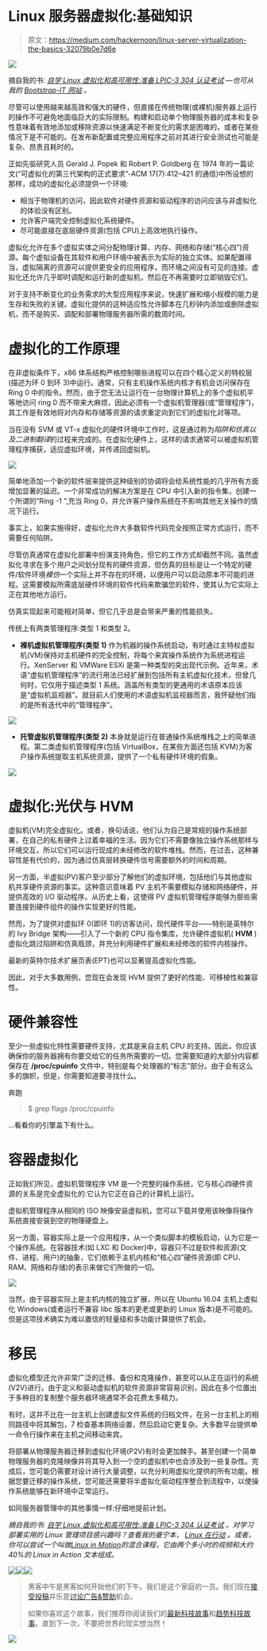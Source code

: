 # Linux 服务器虚拟化:基础知识

> 原文：<https://medium.com/hackernoon/linux-server-virtualization-the-basics-32079b0e7d6e>

![](img/f846b4e395eb970ae2538c46173f850b.png)

摘自我的书: [*自学 Linux 虚拟化和高可用性:准备 LPIC-3 304 认证考试*](https://www.amazon.com/gp/product/B06XTZ4YWQ/ref=as_li_tl?ie=UTF8&camp=1789&creative=9325&creativeASIN=B06XTZ4YWQ&linkCode=as2&tag=projemun-20&linkId=fa7577d96ed91ffe111b08665bcb53f9) *—也可从我的* [*Bootstrap-IT 网站*](https://bootstrap-it.com/) *。*

尽管可以使用越来越高效和强大的硬件，但直接在传统物理(或裸机)服务器上运行的操作不可避免地面临巨大的实际限制。构建和启动单个物理服务器的成本和复杂性意味着有效地添加或移除资源以快速满足不断变化的需求是困难的，或者在某些情况下是不可能的。在发布新配置或完整应用程序之前对其进行安全测试也可能是复杂、昂贵且耗时的。

正如先驱研究人员 Gerald J. Popek 和 Robert P. Goldberg 在 1974 年的一篇论文(“可虚拟化的第三代架构的正式要求”-ACM 17(7):412–421 的通信)中所设想的那样，成功的虚拟化必须提供一个环境:

*   相当于物理机的访问，因此软件对硬件资源和驱动程序的访问应该与非虚拟化的体验没有区别。
*   允许客户端完全控制虚拟化系统硬件。
*   尽可能直接在底层硬件资源(包括 CPU)上高效地执行操作。

虚拟化允许在多个虚拟实体之间分配物理计算、内存、网络和存储(“核心四”)资源。每个虚拟设备在其软件和用户环境中被表示为实际的独立实体。如果配置得当，虚拟隔离的资源可以提供更安全的应用程序，而环境之间没有可见的连接。虚拟化还允许几乎即时调配和运行新的虚拟机，然后在不再需要时立即销毁它们。

对于支持不断变化的业务需求的大型应用程序来说，快速扩展和缩小规模的能力是生存和失败的关键。虚拟化提供的这种适应性允许脚本在几秒钟内添加或删除虚拟机，而不是购买、调配和部署物理服务器所需的数周时间。

# 虚拟化的工作原理

在非虚拟条件下，x86 体系结构严格控制哪些进程可以在四个精心定义的特权层(描述为环 0 到环 3)中运行。通常，只有主机操作系统内核才有机会访问保存在 Ring 0 中的指令。然而，由于您无法让运行在一台物理计算机上的多个虚拟机平等地访问 ring 0 而不带来大麻烦，因此必须有一个虚拟机管理器(或“管理程序”)，其工作是有效地将对内存和存储等资源的请求重定向到它们的虚拟化对等项。

当在没有 SVM 或 VT-x 虚拟化的硬件环境中工作时，这是通过称为*陷阱和仿真以及二进制翻译*的过程来完成的。在虚拟化硬件上，这样的请求通常可以被虚拟机管理程序捕获，适应虚拟环境，并传递回虚拟机。

![](img/62b217844932c88ccdc75281ccecdc74.png)

简单地添加一个新的软件层来提供这种级别的协调将会给系统性能的几乎所有方面增加显著的延迟。一个非常成功的解决方案是在 CPU 中引入新的指令集，创建一个所谓的“Ring -1 ”,充当 Ring 0，并允许客户操作系统在不影响其他无关操作的情况下运行。

事实上，如果实施得好，虚拟化允许大多数软件代码完全按照正常方式运行，而不需要任何陷阱。

尽管仿真通常在虚拟化部署中扮演支持角色，但它的工作方式却截然不同。虽然虚拟化寻求在多个用户之间划分现有的硬件资源，但仿真的目标是让一个特定的硬件/软件环境*模仿*一个实际上并不存在的环境，以便用户可以启动原本不可能的进程。这需要模拟所需底层硬件环境的软件代码来欺骗您的软件，使其认为它实际上正在其他地方运行。

仿真实现起来可能相对简单，但它几乎总是会带来严重的性能损失。

传统上有两类管理程序:类型 1 和类型 2。

*   **裸机虚拟机管理程序(类型 1)** 作为机器的操作系统启动，有时通过主特权虚拟机(VM)保持对主机硬件的完全控制，将每个来宾操作系统作为系统进程运行。XenServer 和 VMWare ESXi 是第一种类型的突出现代示例。近年来，术语“虚拟机管理程序”的流行用法已经扩展到包括所有主机虚拟化技术，但曾几何时，它仅用于描述类型 1 系统。涵盖所有类型的更通用的术语原本应该是“虚拟机监视器”。就目前人们使用的术语虚拟机监视器而言，我怀疑他们指的是所有迭代中的“管理程序”。

![](img/46f71f435f40f0db4f8709c30907ea63.png)

*   **托管虚拟机管理程序(类型 2)** 本身就是运行在普通操作系统堆栈之上的简单进程。第二类虚拟机管理程序(包括 VirtualBox，在某些方面还包括 KVM)为客户操作系统提取主机系统资源，提供了一个私有硬件环境的假象。

![](img/6539a32383a6ef9615ffbac49fad4d71.png)

# 虚拟化:光伏与 HVM

虚拟机(VM)完全虚拟化。或者，换句话说，他们认为自己是常规的操作系统部署，在自己的私有硬件上过着幸福的生活。因为它们不需要像独立操作系统那样与环境交互，所以它们可以运行现成的未经修改的软件堆栈。然而，在过去，这种兼容性是有代价的，因为通过仿真层转换硬件信号需要额外的时间和周期。

另一方面，半虚拟(PV)客户至少部分了解他们的虚拟环境，包括他们与其他虚拟机共享硬件资源的事实。这种意识意味着 PV 主机不需要模拟存储和网络硬件，并提供高效的 I/O 驱动程序。从历史上看，这使得 PV 虚拟机管理程序能够为那些需要连接到硬件组件的操作实现更好的性能。

然而，为了提供对虚拟环 0(即环 1)的访客访问，现代硬件平台——特别是英特尔的 Ivy Bridge 架构——引入了一个新的 CPU 指令集库，允许硬件虚拟机( **HVM** )虚拟化跳过陷阱和仿真瓶颈，并充分利用硬件扩展和未经修改的软件内核操作。

最新的英特尔技术扩展页表(EPT)也可以显著提高虚拟化性能。

因此，对于大多数用例，您现在会发现 HVM 提供了更好的性能、可移植性和兼容性。

# 硬件兼容性

至少一些虚拟化特性需要硬件支持，尤其是来自主机 CPU 的支持。因此，你应该确保你的服务器拥有你要交给它的任务所需要的一切。您需要知道的大部分内容都保存在 **/proc/cpuinfo** 文件中，特别是每个处理器的“标志”部分。由于会有这么多的旗帜，但是，你需要知道要寻找什么。

奔跑

> $ grep flags /proc/cpuinfo

…看看你的引擎盖下有什么。

# 容器虚拟化

正如我们所见，虚拟机管理程序 VM 是一个完整的操作系统，它与核心四硬件资源的关系是完全虚拟化的:它认为它正在自己的计算机上运行。

虚拟机管理程序从相同的 ISO 映像安装虚拟机，您可以下载并使用该映像将操作系统直接安装到空的物理硬盘上。

另一方面，容器实际上是一个应用程序，从一个类似脚本的模板启动，认为它是一个操作系统。在容器技术(如 LXC 和 Docker)中，容器只不过是软件和资源(文件、进程、用户)的抽象，它们依赖于主机内核和“核心四”硬件资源(即 CPU、RAM、网络和存储)的表示来做它们所做的一切。

![](img/fcbeab43e31600849789cd75407566b3.png)

当然，由于容器实际上是主机内核的独立扩展，所以在 Ubuntu 16.04 主机上虚拟化 Windows(或者运行不兼容 libc 版本的更老或更新的 Linux 版本)是不可能的。但是这项技术确实为难以置信的轻量级和多功能计算提供了机会。

# 移民

虚拟化模型还允许非常广泛的迁移、备份和克隆操作，甚至可以从正在运行的系统(V2V)进行。由于定义和驱动虚拟机的软件资源非常容易识别，因此在多个位置出于多种目的复制整个服务器环境通常不会花费太多精力。

有时，这并不比在一台主机上创建虚拟文件系统的归档文件，在另一台主机上的相同路径中将其解包，7 检查基本网络设置，然后启动它更复杂。大多数平台提供单一命令行操作来在主机之间移动来宾。

将部署从物理服务器迁移到虚拟化环境(P2V)有时会更加棘手。甚至创建一个简单物理服务器的克隆映像并将其导入到一个空的虚拟机中也会涉及到一些复杂性。完成后，您可能仍需要对设计进行大量调整，以充分利用虚拟化提供的所有功能。根据您要迁移的操作系统，您可能还需要将半虚拟化驱动程序整合到流程中，以使操作系统能够在新环境中正常运行。

如同服务器管理中的其他事情一样:仔细地提前计划。

*摘自我的书:* [*自学 Linux 虚拟化和高可用性:准备 LPIC-3 304 认证考试*](https://www.amazon.com/gp/product/B06XTZ4YWQ/ref=as_li_tl?ie=UTF8&camp=1789&creative=9325&creativeASIN=B06XTZ4YWQ&linkCode=as2&tag=projemun-20&linkId=fa7577d96ed91ffe111b08665bcb53f9) *。对学习部署实用的 Linux 管理项目感兴趣吗？查看我的曼宁本，* [*Linux 在行动*](https://www.manning.com/books/linux-in-action?a_aid=bootstrap-it&a_bid=4ca15fc9) *。或者，你可以尝试一个叫做*[*Linux in Motion*](https://www.manning.com/livevideo/linux-in-motion?a_aid=bootstrap-it&a_bid=0c56986f&chan=motion1)*的混合课程，它由两个多小时的视频和大约 40%的 Linux in Action 文本组成。*

[![](img/50ef4044ecd4e250b5d50f368b775d38.png)](http://bit.ly/HackernoonFB)[![](img/979d9a46439d5aebbdcdca574e21dc81.png)](https://goo.gl/k7XYbx)[![](img/2930ba6bd2c12218fdbbf7e02c8746ff.png)](https://goo.gl/4ofytp)

> 黑客中午是黑客如何开始他们的下午。我们是这个家庭的一员。我们现在[接受投稿](http://bit.ly/hackernoonsubmission)并乐意[讨论广告&赞助](mailto:partners@amipublications.com)机会。
> 
> 如果你喜欢这个故事，我们推荐你阅读我们的[最新科技故事](http://bit.ly/hackernoonlatestt)和[趋势科技故事](https://hackernoon.com/trending)。直到下一次，不要把世界的现实想当然！

![](img/be0ca55ba73a573dce11effb2ee80d56.png)